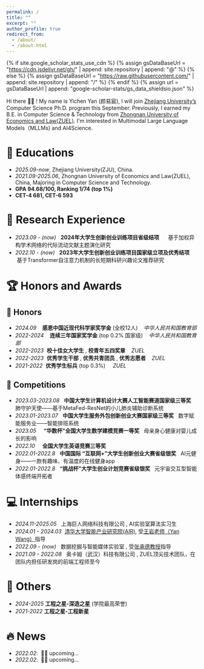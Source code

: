 ```yaml
---
permalink: /
title: ""
excerpt: ""
author_profile: true
redirect_from: 
  - /about/
  - /about.html
---
```


{% if site.google_scholar_stats_use_cdn %}
{% assign gsDataBaseUrl = "https://cdn.jsdelivr.net/gh/" | append: site.repository | append: "@" %}
{% else %}
{% assign gsDataBaseUrl = "https://raw.githubusercontent.com/" | append: site.repository | append: "/" %}
{% endif %}
{% assign url = gsDataBaseUrl | append: "google-scholar-stats/gs_data_shieldsio.json" %}

<span class='anchor' id='about-me'></span>


Hi there 👋👋 !
My name is Yichen Yan (颜易宸), I will join [Zhejiang University’s](https://www.zju.edu.cn/) Computer Science Ph.D. program this September. Previously, I earned my B.E. in Computer Science & Technology from [Zhongnan University of Economics and Law(ZUEL)](https://www.zuel.edu.cn/). I'm interested in Multimodal Large Language Models（MLLMs) and AI4Science.

# 📖 Educations
- *2025.09-now*, Zhejiang University(ZJU), China.
- *2021.09-2025.06*, Zhongnan University of Economics and Law(ZUEL), China, Majoring in Computer Science and Technology.
- **GPA 94.68/100, Ranking 1/74 (top 1%)**
- **CET-4 681, CET-6 593**

# 📝 Research Experience
- *2023.09 - (now)* &nbsp; **2024年大学生创新创业训练项目省级结项**   &nbsp; &nbsp;&nbsp; 基于加权异构学术网络的代际流动文献主题演化研究
- *2022.10 - (now)* &nbsp; **2023年大学生创新创业训练项目国家级立项及优秀结项** &nbsp;基于Transformer自注意力机制的长短期科研兴趣论文推荐研究

# 🏆 Honors and Awards
## 🏅 Honors
- *2024.09*  &nbsp; &nbsp;**感恩中国近现代科学家奖学金**   (全校12人)              &nbsp;&nbsp;      *中华人民共和国教育部*
- *2022-2024*  &nbsp; &nbsp;**连续三年国家奖学金**   (top 0.2% 国家级)              &nbsp;&nbsp;      *中华人民共和国教育部*
- *2022-2023* &nbsp;**校十佳女大学生** , **校青年五四奖章**   &nbsp;&nbsp; *ZUEL*
- *2022-2023* &nbsp;**优秀学生干部** , **优秀共青团员** , **优秀志愿者**  &nbsp;&nbsp; *ZUEL*
- *2021-2022*&nbsp; **优秀学生标兵** (top 0.3%)                       &nbsp;&nbsp;&nbsp;    *ZUEL*
## 🎏 Competitions
- *2023.03-2023.08* &nbsp; **中国大学生计算机设计大赛人工智能赛道国家级三等奖** &nbsp; 肺守护天使——基于MetaFed-ResNet的小儿肺炎辅助诊断系统  
- *2023.01-2023.07* &nbsp; **中国大学生服务外包创新创业大赛国家级三等奖**       &nbsp;  数字赋能服务业——智能排班系统
- *2023.05*       &nbsp; &nbsp;  **“华数杯”全国大学生数学建模竞赛一等奖**     &nbsp;    母亲身心健康对婴儿成长的影响
- *2022.10*       &nbsp;  &nbsp; **全国大学生英语竞赛三等奖**         
- *2022.01-2022.8* &nbsp;  **中国国际 “互联网+”大学生创新创业大赛省级银奖**   &nbsp;    AI元健身——一款有趣味、有温度的在线健身app
- *2022.01-2022.8*  &nbsp; **“挑战杯”大学生创业计划竞赛省级银奖**           &nbsp;      元宇宙交互型智能体感终端开拓者

# 💻 Internships
- *2024.11-2025.05*  &nbsp; 上海巨人网络科技有限公司 , AI实验室算法实习生
- *2024.01 - 2024.03* &nbsp;[清华大学智能产业研究院(AIR)](https://air.tsinghua.edu.cn/), 受[王岩老师（Yan Wang）](https://yanwang202199.github.io/)指导
- *2022.09 - (now)*  &nbsp; 数据挖掘与智能媒体实验室 , 受[张承德教授](https://xagx.zuel.edu.cn/2016/0918/c7239a202075/page.htm)指导
- *2021.09 - 2022.08*  &nbsp; 奥卡姆（武汉）科技有限公司 , ZUEL顶尖技术团队，在团队内担任研发岗的前端工程师至今
  
# 💬 Others
- *2024-2025* **工程之星-深造之星** (学院最高荣誉)
- *2021-2022* **工程之星-工程新星** 
  
# 🔥 News
- *2022.02*: &nbsp;🎉🎉 upcoming...
- *2022.02*: &nbsp;🎉🎉 upcoming...


